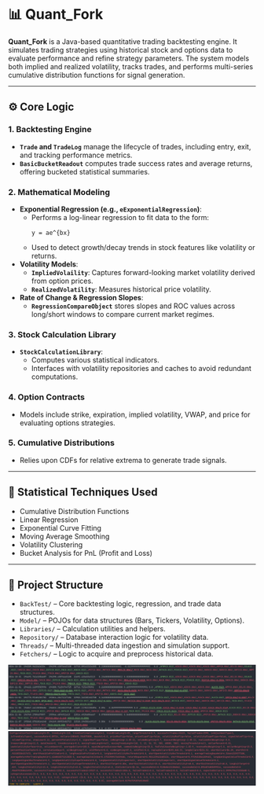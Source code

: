 # 📊 Quant_Fork

**Quant_Fork** is a Java-based quantitative trading backtesting engine. It simulates trading strategies using historical stock and options data to evaluate performance and refine strategy parameters. The system models both implied and realized volatility, tracks trades, and performs multi-series cumulative distribution functions for signal generation.

---

## ⚙️ Core Logic

### 1. Backtesting Engine
- **`Trade` and `TradeLog`** manage the lifecycle of trades, including entry, exit, and tracking performance metrics.
- **`BasicBucketReadout`** computes trade success rates and average returns, offering bucketed statistical summaries.

### 2. Mathematical Modeling
- **Exponential Regression (e.g., `eExponentialRegression`)**:
    - Performs a log-linear regression to fit data to the form:
      ```
      y = ae^{bx}
      ```
    - Used to detect growth/decay trends in stock features like volatility or returns.
- **Volatility Models**:
    - **`ImpliedVolaility`**: Captures forward-looking market volatility derived from option prices.
    - **`RealizedVolatility`**: Measures historical price volatility.
- **Rate of Change & Regression Slopes**:
    - **`RegressionCompareObject`** stores slopes and ROC values across long/short windows to compare current market regimes.

### 3. Stock Calculation Library
- **`StockCalculationLibrary`**:
    - Computes various statistical indicators.
    - Interfaces with volatility repositories and caches to avoid redundant computations.

### 4. Option Contracts
- Models include strike, expiration, implied volatility, VWAP, and price for evaluating options strategies.

### 5. Cumulative Distributions
- Relies upon CDFs for relative extrema to generate trade signals.
---

## 🧠 Statistical Techniques Used

- Cumulative Distribution Functions
- Linear Regression
- Exponential Curve Fitting
- Moving Average Smoothing
- Volatility Clustering
- Bucket Analysis for PnL (Profit and Loss)
---

## 📁 Project Structure

- `BackTest/` – Core backtesting logic, regression, and trade data structures.
- `Model/` – POJOs for data structures (Bars, Tickers, Volatility, Options).
- `Libraries/` – Calculation utilities and helpers.
- `Repository/` – Database interaction logic for volatility data.
- `Threads/` – Multi-threaded data ingestion and simulation support.
- `Fetchers/` – Logic to acquire and preprocess historical data.

![img.png](img.png)
![img_1.png](img_1.png)
